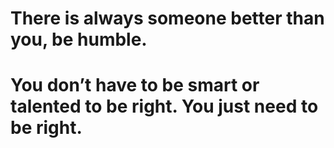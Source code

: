 # There is always someone better than you, be humble.
# You don’t have to be smart or talented to be right. You just need to be right.
<!---
zachkongoyu/zachkongoyu is a ✨ special ✨ repository because its `README.md` (this file) appears on your GitHub profile.
You can click the Preview link to take a look at your changes.
--->
